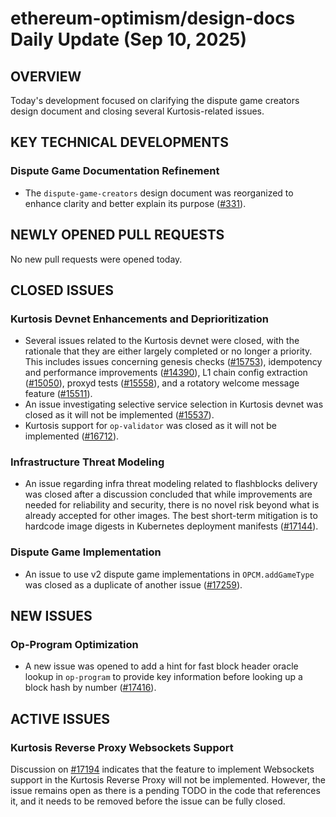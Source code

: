 # ethereum-optimism/design-docs Daily Update (Sep 10, 2025)

## OVERVIEW
Today's development focused on clarifying the dispute game creators design document and closing several Kurtosis-related issues.

## KEY TECHNICAL DEVELOPMENTS

### Dispute Game Documentation Refinement
* The `dispute-game-creators` design document was reorganized to enhance clarity and better explain its purpose ([#331](https://github.com/ethereum-optimism/design-docs/pull/331)).

## NEWLY OPENED PULL REQUESTS
No new pull requests were opened today.

## CLOSED ISSUES

### Kurtosis Devnet Enhancements and Deprioritization
* Several issues related to the Kurtosis devnet were closed, with the rationale that they are either largely completed or no longer a priority. This includes issues concerning genesis checks ([#15753](https://github.com/ethereum-optimism/design-docs/issues/15753)), idempotency and performance improvements ([#14390](https://github.com/ethereum-optimism/design-docs/issues/14390)), L1 chain config extraction ([#15050](https://github.com/ethereum-optimism/design-docs/issues/15050)), proxyd tests ([#15558](https://github.com/ethereum-optimism/design-docs/issues/15558)), and a rotatory welcome message feature ([#15511](https://github.com/ethereum-optimism/design-docs/issues/15511)).
* An issue investigating selective service selection in Kurtosis devnet was closed as it will not be implemented ([#15537](https://github.com/ethereum-optimism/design-docs/issues/15537)).
* Kurtosis support for `op-validator` was closed as it will not be implemented ([#16712](https://github.com/ethereum-optimism/design-docs/issues/16712)).

### Infrastructure Threat Modeling
* An issue regarding infra threat modeling related to flashblocks delivery was closed after a discussion concluded that while improvements are needed for reliability and security, there is no novel risk beyond what is already accepted for other images. The best short-term mitigation is to hardcode image digests in Kubernetes deployment manifests ([#17144](https://github.com/ethereum-optimism/design-docs/issues/17144)).

### Dispute Game Implementation
* An issue to use v2 dispute game implementations in `OPCM.addGameType` was closed as a duplicate of another issue ([#17259](https://github.com/ethereum-optimism/design-docs/issues/17259)).

## NEW ISSUES

### Op-Program Optimization
* A new issue was opened to add a hint for fast block header oracle lookup in `op-program` to provide key information before looking up a block hash by number ([#17416](https://github.com/ethereum-optimism/design-docs/issues/17416)).

## ACTIVE ISSUES

### Kurtosis Reverse Proxy Websockets Support
Discussion on [#17194](https://github.com/ethereum-optimism/design-docs/issues/17194) indicates that the feature to implement Websockets support in the Kurtosis Reverse Proxy will not be implemented. However, the issue remains open as there is a pending TODO in the code that references it, and it needs to be removed before the issue can be fully closed.